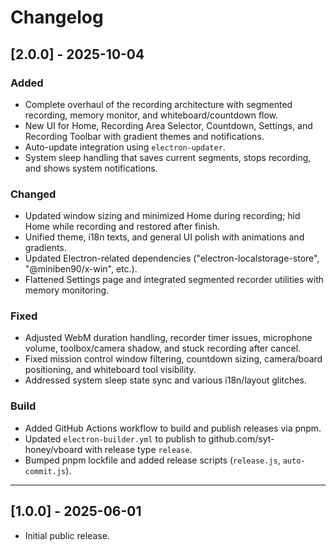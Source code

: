 # Changelog

## [2.0.0] - 2025-10-04

### Added
- Complete overhaul of the recording architecture with segmented recording, memory monitor, and whiteboard/countdown flow.
- New UI for Home, Recording Area Selector, Countdown, Settings, and Recording Toolbar with gradient themes and notifications.
- Auto-update integration using `electron-updater`.
- System sleep handling that saves current segments, stops recording, and shows system notifications.

### Changed
- Updated window sizing and minimized Home during recording; hid Home while recording and restored after finish.
- Unified theme, i18n texts, and general UI polish with animations and gradients.
- Updated Electron-related dependencies ("electron-localstorage-store", "@miniben90/x-win", etc.).
- Flattened Settings page and integrated segmented recorder utilities with memory monitoring.

### Fixed
- Adjusted WebM duration handling, recorder timer issues, microphone volume, toolbox/camera shadow, and stuck recording after cancel.
- Fixed mission control window filtering, countdown sizing, camera/board positioning, and whiteboard tool visibility.
- Addressed system sleep state sync and various i18n/layout glitches.

### Build
- Added GitHub Actions workflow to build and publish releases via pnpm.
- Updated `electron-builder.yml` to publish to github.com/syt-honey/vboard with release type `release`.
- Bumped pnpm lockfile and added release scripts (`release.js`, `auto-commit.js`).

---

## [1.0.0] - 2025-06-01

- Initial public release.
